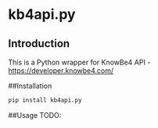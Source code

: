 # kb4api.py

## Introduction 
This is a Python wrapper for KnowBe4 API - https://developer.knowbe4.com/

##Installation
```bash
pip install kb4api.py
```

##Usage
TODO: